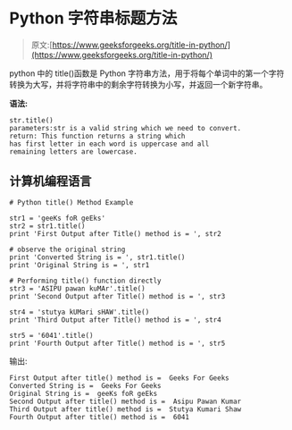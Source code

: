 # Python 字符串标题方法

> 原文:[https://www.geeksforgeeks.org/title-in-python/](https://www.geeksforgeeks.org/title-in-python/)

python 中的 title()函数是 Python 字符串方法，用于将每个单词中的第一个字符转换为大写，并将字符串中的剩余字符转换为小写，并返回一个新字符串。

**语法:**

```
str.title()
parameters:str is a valid string which we need to convert.
return: This function returns a string which 
has first letter in each word is uppercase and all 
remaining letters are lowercase.
```

## 计算机编程语言

```
# Python title() Method Example

str1 = 'geeKs foR geEks'
str2 = str1.title()
print 'First Output after Title() method is = ', str2

# observe the original string
print 'Converted String is = ', str1.title()
print 'Original String is = ', str1

# Performing title() function directly
str3 = 'ASIPU pawan kuMAr'.title()
print 'Second Output after Title() method is = ', str3

str4 = 'stutya kUMari sHAW'.title()
print 'Third Output after Title() method is = ', str4

str5 = '6041'.title()
print 'Fourth Output after Title() method is = ', str5
```

输出:

```
First Output after title() method is =  Geeks For Geeks
Converted String is =  Geeks For Geeks
Original String is =  geeKs foR geEks
Second Output after title() method is =  Asipu Pawan Kumar
Third Output after title() method is =  Stutya Kumari Shaw
Fourth Output after title() method is =  6041
```